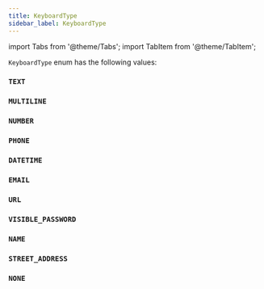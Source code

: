 ```yaml
---
title: KeyboardType
sidebar_label: KeyboardType
---
```

import Tabs from '@theme/Tabs';
import TabItem from '@theme/TabItem';

`KeyboardType` enum has the following values:

### `TEXT`
### `MULTILINE`
### `NUMBER`
### `PHONE`
### `DATETIME`
### `EMAIL`
### `URL`
### `VISIBLE_PASSWORD`
### `NAME`
### `STREET_ADDRESS`
### `NONE`
